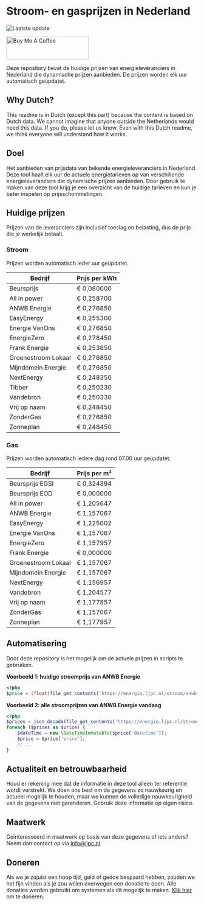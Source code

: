# Stroom- en gasprijzen in Nederland

![Laatste update](https://img.shields.io/badge/laatste%20update-2024--07--03%2013%3A00%20CET-brightgreen)

<a href="https://www.buymeacoffee.com/Lars-" target="_blank"><img src="https://cdn.buymeacoffee.com/buttons/v2/default-orange.png" alt="Buy Me A Coffee" height="60" style="height: 60px !important;width: 217px !important;" ></a>

Deze repository bevat de huidige prijzen van energieleveranciers in Nederland die dynamische prijzen aanbieden. De prijzen worden elk uur automatisch geüpdatet.

## Why Dutch?

This readme is in Dutch (except this part) because the content is based on Dutch data. We cannot imagine that anyone outside the Netherlands would need this data. If you do, please let us know. Even with this Dutch readme, we think
everyone will understand how it works.

## Doel

Het aanbieden van prijsdata van bekende energieleveranciers in Nederland. Deze tool haalt elk uur de actuele energietarieven op van verschillende energieleveranciers die dynamische prijzen aanbieden. Door gebruik te maken van deze tool
krijg je een overzicht van de huidige tarieven en kun je beter inspelen op prijsschommelingen.

## Huidige prijzen

Prijzen van de leveranciers zijn inclusief toeslag en belasting, dus de prijs die je werkelijk betaalt.

### Stroom

Prijzen worden automatisch ieder uur geüpdatet.

 Bedrijf | Prijs per kWh 
---------|---------------
Beursprijs | € 0,080000
All in power | € 0,258700
ANWB Energie | € 0,276850
EasyEnergy | € 0,255300
Energie VanOns | € 0,276850
EnergieZero | € 0,278450
Frank Energie | € 0,253850
Groenestroom Lokaal | € 0,276850
Mijndomein Energie | € 0,276850
NextEnergy | € 0,248350
Tibber | € 0,250230
Vandebron | € 0,250330
Vrij op naam | € 0,248450
ZonderGas | € 0,276850
Zonneplan | € 0,248450


### Gas

Prijzen worden automatisch iedere dag rond 07.00 uur geüpdatet.

 Bedrijf | Prijs per m³ 
---------|--------------
Beursprijs EGSI | € 0,324394
Beursprijs EOD | € 0,000000
All in power | € 1,205647
ANWB Energie | € 1,157067
EasyEnergy | € 1,225002
Energie VanOns | € 1,157067
EnergieZero | € 1,157957
Frank Energie | € 0,000000
Groenestroom Lokaal | € 1,157067
Mijndomein Energie | € 1,157067
NextEnergy | € 1,156957
Vandebron | € 1,204577
Vrij op naam | € 1,177857
ZonderGas | € 1,157067
Zonneplan | € 1,177957


## Automatisering

Door deze repository is het mogelijk om de actuele prijzen in scripts te gebruiken.

**Voorbeeld 1: huidige stroomprijs van ANWB Energie**

```php
<?php
$price = (float)file_get_contents('https://energie.ljpc.nl/stroom/anwb-energie-nu.txt');

```

**Voorbeeld 2: alle stroomprijzen van ANWB Energie vandaag**

```php
<?php
$prices = json_decode(file_get_contents('https://energie.ljpc.nl/stroom/all-in-power-vandaag.json'),true);
foreach ($prices as $price) {
    $dateTime = new \DateTimeImmutable($price['datetime']);
    $price = $price['price'];
    // ...
}
```

## Actualiteit en betrouwbaarheid

Houd er rekening mee dat de informatie in deze tool alleen ter referentie wordt verstrekt. We doen ons best om de gegevens zo nauwkeurig en actueel mogelijk te houden, maar we kunnen de volledige nauwkeurigheid van de gegevens niet
garanderen. Gebruik deze informatie op eigen risico.

## Maatwerk

Geïnteresseerd in maatwerk op basis van deze gegevens of iets anders? Neem dan contact op
via [info@ljpc.nl](mailto:info@ljpc.nl?subject=Energie%20prijzen).

## Doneren

Als we je zojuist een hoop tijd, geld of gedoe bespaard hebben, zouden we het fijn vinden als je zou willen overwegen een
donatie te doen. Alle donaties worden gebruikt om systemen als dit mogelijk te
maken. [Klik hier](https://www.buymeacoffee.com/Lars-) om te doneren.
